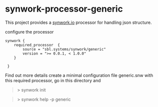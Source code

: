 # synwork-processor-generic

This project provides a [synwork.io](http://www.synwork.io) processor for handling json structure.

configure the processor

```
synwork {
    required_processor  {
        source = "sbl.systems/synwork/generic"
        version = ">= 0.0.1, < 1.0.0"
    }

 }
```

Find out more details create a minimal configuration file generic.snw with this required processor,
go in this directory and
>  \> synwork init

>  \> synwork help -p generic

